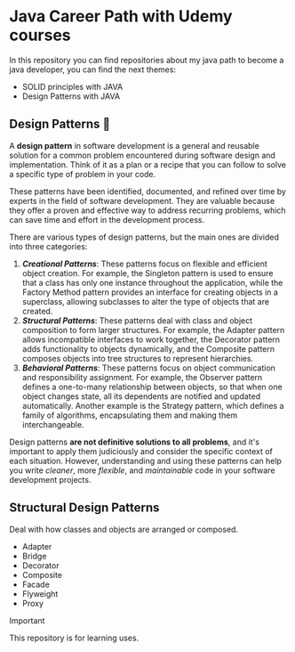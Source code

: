 # Java Career Path with Udemy courses

In this repository you can find repositories about my java path to become a java developer, you can find the next themes:

- SOLID principles with JAVA
- Design Patterns with JAVA

## Design Patterns 🍬

A **design pattern** in software development is a general and reusable solution for a common problem encountered during software design and implementation. Think of it as a plan or a recipe that you can follow to solve a specific type of problem in your code.

These patterns have been identified, documented, and refined over time by experts in the field of software development. They are valuable because they offer a proven and effective way to address recurring problems, which can save time and effort in the development process.

There are various types of design patterns, but the main ones are divided into three categories:

1. **_Creational Patterns_**: These patterns focus on flexible and efficient object creation. For example, the Singleton pattern is used to ensure that a class has only one instance throughout the application, while the Factory Method pattern provides an interface for creating objects in a superclass, allowing subclasses to alter the type of objects that are created.
2. **_Structural Patterns_**: These patterns deal with class and object composition to form larger structures. For example, the Adapter pattern allows incompatible interfaces to work together, the Decorator pattern adds functionality to objects dynamically, and the Composite pattern composes objects into tree structures to represent hierarchies.
3. **_Behavioral Patterns_**: These patterns focus on object communication and responsibility assignment. For example, the Observer pattern defines a one-to-many relationship between objects, so that when one object changes state, all its dependents are notified and updated automatically. Another example is the Strategy pattern, which defines a family of algorithms, encapsulating them and making them interchangeable.

Design patterns **are not definitive solutions to all problems**, and it's important to apply them judiciously and consider the specific context of each situation. However, understanding and using these patterns can help you write _cleaner_, more _flexible_, and _maintainable_ code in your software development projects.

## Structural Design Patterns

Deal with how classes and objects are arranged or composed.

- Adapter
- Bridge
- Decorator
- Composite
- Facade
- Flyweight
- Proxy

> [!IMPORTANT]
> This repository is for learning uses.
